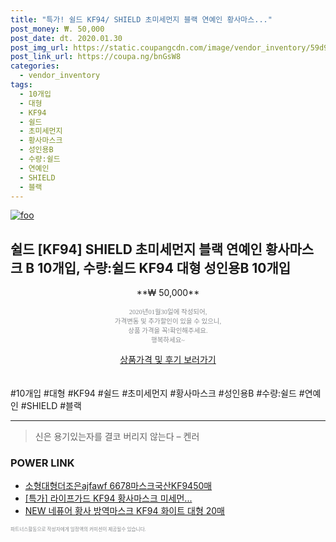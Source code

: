 ```yaml
--- 
title: "특가! 쉴드 KF94/ SHIELD 초미세먼지 블랙 연예인 황사마스..." 
post_money: ₩. 50,000 
post_date: dt. 2020.01.30 
post_img_url: https://static.coupangcdn.com/image/vendor_inventory/59d9/3dc4b5a411beafaa01a6d52e79ab960159f3ec029ab80bf068b09058242d.jpg 
post_link_url: https://coupa.ng/bnGsW8 
categories: 
  - vendor_inventory 
tags: 
  - 10개입 
  - 대형 
  - KF94 
  - 쉴드 
  - 초미세먼지 
  - 황사마스크 
  - 성인용B 
  - 수량:쉴드 
  - 연예인 
  - SHIELD 
  - 블랙 
--- 
```

[![foo](https://static.coupangcdn.com/image/vendor_inventory/59d9/3dc4b5a411beafaa01a6d52e79ab960159f3ec029ab80bf068b09058242d.jpg)](https://coupa.ng/bnGsW8) 

## 쉴드 [KF94] SHIELD 초미세먼지 블랙 연예인 황사마스크 B 10개입, 수량:쉴드 KF94 대형 성인용B 10개입 
<p style="text-align: center;">**₩ 50,000**</p> 
<p style="text-align: center;"><span style="color: #898c8f; font-family: Georgia,Times,serif; font-size: 0.75em;">2020년01월30일에 작성되어, <br>가격변동 및 추가할인이 있을 수 있으니,<br> 상품 가격을 꼭!확인해주세요.<br>행복하세요~</span> 
</p>	 
<div markdown="0" style="text-align: center;"><a href="https://coupa.ng/bnGsW8" class="btn btn--success">상품가격 및 후기 보러가기</a></div> 
<br><br> 
  #10개입 #대형 #KF94 #쉴드 #초미세먼지 #황사마스크 #성인용B #수량:쉴드 #연예인 #SHIELD #블랙 
<hr> 

> 신은 용기있는자를 결코 버리지 않는다 – 켄러 


### POWER LINK

* <a href="https://blog.naver.com/fasyy4321/221789493215" target="_blank">소형대형더조은ajfawf 6678마스크국산KF9450매</a>
* <a href="https://blog.naver.com/sakai111/221789852363" target="_blank">[특가] 라이프가드 KF94 황사마스크 미세먼...</a>
* <a href="https://blog.naver.com/sakai111/221784494447" target="_blank">NEW 네퓨어 황사 방역마스크 KF94 화이트 대형 20매</a>

<span style="color: #898c8f; font-family: Georgia,Times,serif; font-size: 0.55em;">파트너스활동으로 작성자에게 일정액의 커미션이 제공될수 있습니다.</span> 
